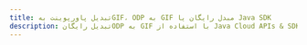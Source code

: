 ---title: تبدیل پاورپوینت بهGIF، ODP به GIF مبدل رایگان یا Java SDKdescription: تبدیل رایگانODP به GIF با استفاده از Java Cloud APIs & SDK. همچنین اسناد Microsoft PowerPoint را در Cloud ایجاد، ویرایش و رندر کنید.---